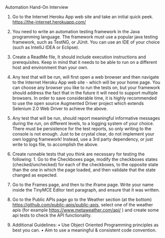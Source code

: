 Automation Hand-On Interview

1. Go to the Internet Heroku App web site and take an initial quick peek. https://the-internet.herokuapp.com/

2. You need to write an automation testing framework in the Java programming language. The framework must use a popular java testing framework, such as TestNG, or JUnit. You can use an IDE of your choice (such as IntelliJ IDEA or Eclipse).

3. Create a ReadMe file, It should include execution instructions and prerequisites. Keep in mind that it needs to be able to run on a different host and environment than your own.

4. Any test that will be run, will first open a web browser and then navigate to the Internet Heroku App web site - which will be your home page. You can choose any browser you like to run the tests on, but your framework should address the fact that in the future it will need to support multiple browsers. In order to save considerable time, it is highly recommended to use the open source Augmented Driver project which extends Selenium 2.0 Web Driver to achieve the above.

5. Any test that will be run, should report meaningful informative messages during the run, on different levels, to a logging system of your choice. There must be persistence for the test reports, so only writing to the console is not enough. Just to be crystal clear, do not implement your own logging framework! Instead, use a 3rd party dependency, or just write to logs file, to accomplish the above.

6. Create runnable tests that you think are necessary for testing the following: 1. Go to the Checkboxes page, modify the checkboxes states (checked/unchecked) for each of the checkboxes, to the opposite state than the one in which the page loaded, and then validate that the state changed as expected.

7. Go to the Frames page, and then to the iframe page. Write your name inside the TinyMCE Editor text paragraph, and ensure that it was written.

8. Go to the Public APIs page go to the Weather section (at the bottom) https://github.com/public-apis/public-apis, select one of the weather apis (for example https://www.metaweather.com/api/ ) and create some api tests to check the API functionality.

9. Additional Guidelines: • Use Object Oriented Programming principles as best you can. • Aim to use a meaningful & consistent code convention.